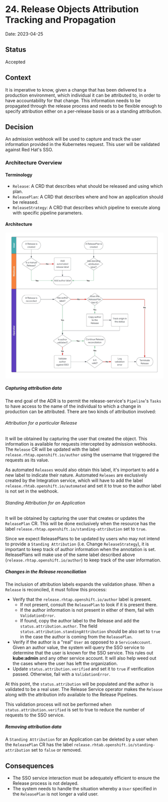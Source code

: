 # 24. Release Objects Attribution Tracking and Propagation

Date: 2023-04-25

## Status

Accepted

## Context

It is imperative to know, given a change that has been delivered to a production environment, which individual it can be attributed to, in order to have accountability for that change.
This information needs to be propagated through the release process and needs to be flexible enough to specify attribution
either on a per-release basis or as a standing attribution.

## Decision

An admission webhook will be used to capture and track the user information provided in the Kubernetes request. This user
will be validated against Red Hat's SSO.

### Architecture Overview

#### Terminology

* `Release`: A CRD that describes what should be released and using which plan.
* `ReleasePlan`: A CRD that describes where and how an application should be released.
* `ReleaseStrategy`: A CRD that describes which pipeline to execute along with specific pipeline parameters.

#### Architecture

![](../diagrams/ADR-0024/flowchart.jpg)

##### Capturing attribution data

The end goal of the ADR is to permit the release-service's `Pipeline`'s `Tasks` to have access to the name of the
individual to which a change in production can be attributed. There are two kinds of attribution involved:

###### Attribution for a particular Release

It will be obtained by capturing the user that created the object. This information is available for requests intercepted
by admission webhooks. The `Release` CR will be updated with the label `release.rhtap.openshift.io/author` using the
username that triggered the requests as its value.

As automated `Releases` would also obtain this label, it's important to add a new label to indicate their nature. Automated
`Releaes` are exclusively created by the Integration service, which will have to add the label
`release.rhtab.openshift.io/automated` and set it to true so the author label is not set in the webhook.

###### Standing Attribution for an Application

It will be obtained by capturing the user that creates or updates the `ReleasePlan` CR. This will be done exclusively when
the resource has the label `release.rhtap.openshift.io/standing-attribution` set to `true`.

Since we expect ReleasePlans to be updated by users who may not intend to provide a `Standing Attribution`
(i.e. Change `ReleaseStrategy`), it is important to keep track of author information when the annotation is set.
ReleasePlans will make use of the same label described above (`release.rhtap.openshift.io/author`) to keep track of the
user information.

##### Changes in the Release reconciliation

The inclusion of attribution labels expands the validation phase. When a `Release` is reconciled, it must follow this
process:
* Verify that the `release.rhtap.openshift.io/author` label is present.
  * If not present, consult the `ReleasePlan` to look if it is present there.
  * If the author information is not present in either of them, fail with `ValidationError`.
  * If found, copy the author label to the Release and add the `status.attribution.author`. The field
`status.attribution.standingAttribution` should be also set to `true` in the case the author is coming from the
`ReleasePlan`.
* Verify if the author is a "real" `User` as opposed to a `ServiceAccount`. Given an author value, the system will query
the SSO service to determine that the user is known for the SSO service. This rules out **kube:admin** and any other
service account. It will also help weed out the cases where the user has left the organization.
* Update `status.attribution.verified` and set it to `true` if verification passed. Otherwise, fail with a `ValidationError`.

At this point, the `status.attribution` will be populated and the author is validated to be a real user. The Release
Service operator makes the `Release` along with the attribution info available to the Release Pipelines.

This validation process will not be performed when `status.attribution.verified` is set to true to reduce the number
of requests to the SSO service.

##### Removing attribution data

A `Standing Attribution` for an Application can be deleted by a user when the `ReleasePlan` CR has the label
`release.rhtab.openshift.io/standing-attribution` set to `false` or removed.

## Consequences

* The SSO service interaction must be adequately efficient to ensure the Release process is not delayed.
* The system needs to handle the situation whereby a `User` specified in the `ReleasePlan` is not longer a valid user.
